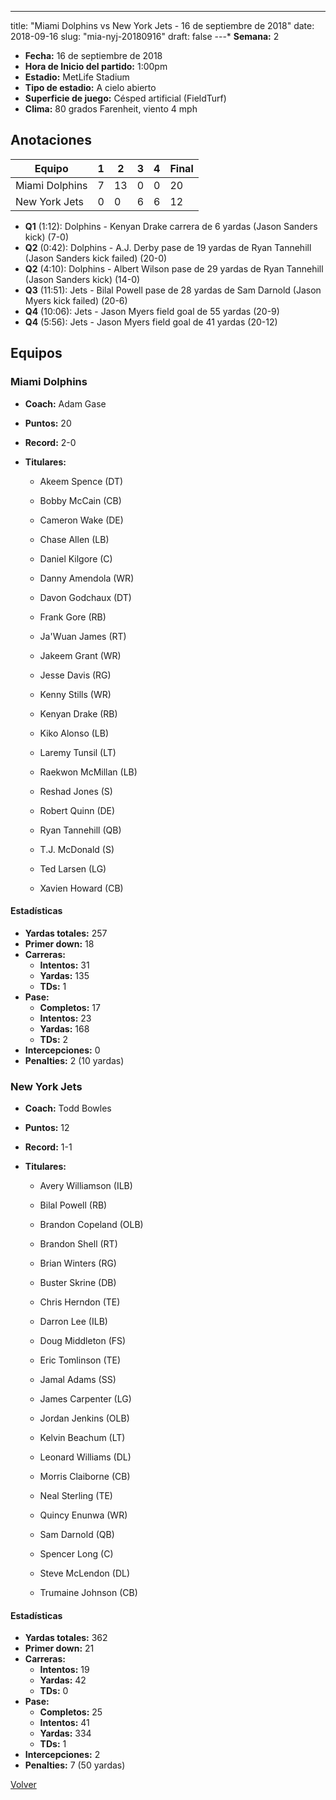 ---
title: "Miami Dolphins vs New York Jets - 16 de septiembre de 2018"
date: 2018-09-16
slug: "mia-nyj-20180916"
draft: false
---* **Semana:** 2
* **Fecha:** 16 de septiembre de 2018
* **Hora de Inicio del partido:** 1:00pm
* **Estadio:** MetLife Stadium
* **Tipo de estadio:** A cielo abierto
* **Superficie de juego:** Césped artificial (FieldTurf)
* **Clima:** 80 grados Farenheit, viento 4 mph




## Anotaciones
| Equipo | 1 | 2 | 3 | 4 | Final |
|--------|---|---|---|---|-------|
| Miami Dolphins  | 7 | 13 | 0 | 0  | 20 |
| New York Jets  | 0 | 0 | 6 | 6  | 12 |
* **Q1** (1:12): Dolphins - Kenyan Drake carrera de 6 yardas (Jason Sanders kick) (7-0)
* **Q2** (0:42): Dolphins - A.J. Derby pase de 19 yardas de Ryan Tannehill (Jason Sanders kick failed) (20-0)
* **Q2** (4:10): Dolphins - Albert Wilson pase de 29 yardas de Ryan Tannehill (Jason Sanders kick) (14-0)
* **Q3** (11:51): Jets - Bilal Powell pase de 28 yardas de Sam Darnold (Jason Myers kick failed) (20-6)
* **Q4** (10:06): Jets - Jason Myers field goal de 55 yardas (20-9)
* **Q4** (5:56): Jets - Jason Myers field goal de 41 yardas (20-12)


## Equipos


### Miami Dolphins
* **Coach:** Adam Gase
* **Puntos:** 20
* **Record:** 2-0
* **Titulares:** 

  * Akeem Spence (DT) 

  * Bobby McCain (CB) 

  * Cameron Wake (DE) 

  * Chase Allen (LB) 

  * Daniel Kilgore (C) 

  * Danny Amendola (WR) 

  * Davon Godchaux (DT) 

  * Frank Gore (RB) 

  * Ja'Wuan James (RT) 

  * Jakeem Grant (WR) 

  * Jesse Davis (RG) 

  * Kenny Stills (WR) 

  * Kenyan Drake (RB) 

  * Kiko Alonso (LB) 

  * Laremy Tunsil (LT) 

  * Raekwon McMillan (LB) 

  * Reshad Jones (S) 

  * Robert Quinn (DE) 

  * Ryan Tannehill (QB) 

  * T.J. McDonald (S) 

  * Ted Larsen (LG) 

  * Xavien Howard (CB) 

#### Estadísticas
* **Yardas totales:** 257
* **Primer down:** 18
* **Carreras:**
  * **Intentos:** 31
  * **Yardas:** 135
  * **TDs:** 1
* **Pase:**
  * **Completos:** 17
  * **Intentos:** 23
  * **Yardas:** 168
  * **TDs:** 2
* **Intercepciones:** 0
* **Penalties:** 2 (10 yardas)

### New York Jets
* **Coach:** Todd Bowles
* **Puntos:** 12
* **Record:** 1-1
* **Titulares:** 

  * Avery Williamson (ILB) 

  * Bilal Powell (RB) 

  * Brandon Copeland (OLB) 

  * Brandon Shell (RT) 

  * Brian Winters (RG) 

  * Buster Skrine (DB) 

  * Chris Herndon (TE) 

  * Darron Lee (ILB) 

  * Doug Middleton (FS) 

  * Eric Tomlinson (TE) 

  * Jamal Adams (SS) 

  * James Carpenter (LG) 

  * Jordan Jenkins (OLB) 

  * Kelvin Beachum (LT) 

  * Leonard Williams (DL) 

  * Morris Claiborne (CB) 

  * Neal Sterling (TE) 

  * Quincy Enunwa (WR) 

  * Sam Darnold (QB) 

  * Spencer Long (C) 

  * Steve McLendon (DL) 

  * Trumaine Johnson (CB) 

#### Estadísticas
* **Yardas totales:** 362
* **Primer down:** 21
* **Carreras:**
  * **Intentos:** 19
  * **Yardas:** 42
  * **TDs:** 0
* **Pase:**
  * **Completos:** 25
  * **Intentos:** 41
  * **Yardas:** 334
  * **TDs:** 1
* **Intercepciones:** 2
* **Penalties:** 7 (50 yardas)


[Volver](/historia/2018)
